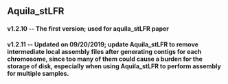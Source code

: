 ## Aquila_stLFR

#### v1.2.10 -- The first version; used for aquila_stLFR paper
#### v1.2.11 -- Updated on 09/20/2019; update Aquila_stLFR to remove intermediate local assembly files after generating contigs for each chromosome, since too many of them could cause a burden for the storage of disk, especially when using Aquila_stLFR to perform assembly for multiple samples.   

